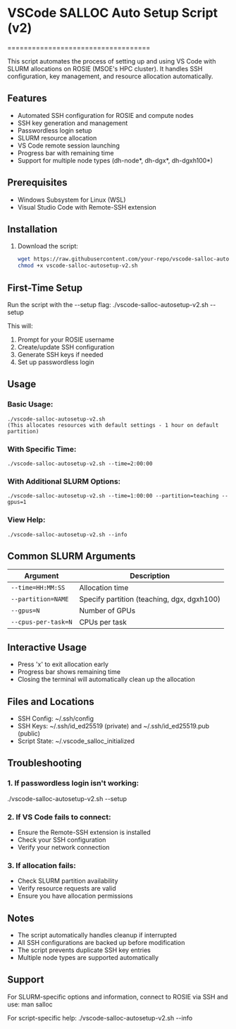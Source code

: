 # VSCode SALLOC Auto Setup Script (v2)
===================================

This script automates the process of setting up and using VS Code with SLURM 
allocations on ROSIE (MSOE's HPC cluster). It handles SSH configuration, key 
management, and resource allocation automatically.

## Features
* Automated SSH configuration for ROSIE and compute nodes
* SSH key generation and management
* Passwordless login setup
* SLURM resource allocation
* VS Code remote session launching
* Progress bar with remaining time
* Support for multiple node types (dh-node*, dh-dgx*, dh-dgxh100*)

## Prerequisites
* Windows Subsystem for Linux (WSL)
* Visual Studio Code with Remote-SSH extension

## Installation
1. Download the script:
   ```bash
   wget https://raw.githubusercontent.com/your-repo/vscode-salloc-autosetup-v2.sh
   chmod +x vscode-salloc-autosetup-v2.sh
   ```

## First-Time Setup
Run the script with the --setup flag:
    ./vscode-salloc-autosetup-v2.sh --setup

This will:
1. Prompt for your ROSIE username
2. Create/update SSH configuration
3. Generate SSH keys if needed
4. Set up passwordless login

## Usage

### Basic Usage:
    ./vscode-salloc-autosetup-v2.sh
    (This allocates resources with default settings - 1 hour on default partition)

### With Specific Time:
    ./vscode-salloc-autosetup-v2.sh --time=2:00:00

### With Additional SLURM Options:
    ./vscode-salloc-autosetup-v2.sh --time=1:00:00 --partition=teaching --gpus=1

### View Help:
    ./vscode-salloc-autosetup-v2.sh --info

## Common SLURM Arguments
| Argument | Description |
|----------|-------------|
| `--time=HH:MM:SS` | Allocation time |
| `--partition=NAME` | Specify partition (teaching, dgx, dgxh100) |
| `--gpus=N` | Number of GPUs |
| `--cpus-per-task=N` | CPUs per task |

## Interactive Usage
* Press 'x' to exit allocation early
* Progress bar shows remaining time
* Closing the terminal will automatically clean up the allocation

## Files and Locations
* SSH Config: ~/.ssh/config
* SSH Keys: ~/.ssh/id_ed25519 (private) and ~/.ssh/id_ed25519.pub (public)
* Script State: ~/.vscode_salloc_initialized

## Troubleshooting

### 1. If passwordless login isn't working:
   ./vscode-salloc-autosetup-v2.sh --setup

### 2. If VS Code fails to connect:
   - Ensure the Remote-SSH extension is installed
   - Check your SSH configuration
   - Verify your network connection

### 3. If allocation fails:
   - Check SLURM partition availability
   - Verify resource requests are valid
   - Ensure you have allocation permissions

## Notes
* The script automatically handles cleanup if interrupted
* All SSH configurations are backed up before modification
* The script prevents duplicate SSH key entries
* Multiple node types are supported automatically

## Support
For SLURM-specific options and information, connect to ROSIE via SSH and use:
    man salloc

For script-specific help:
    ./vscode-salloc-autosetup-v2.sh --info 
